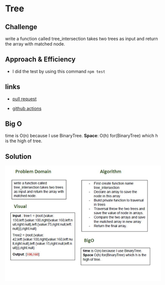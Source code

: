 # Tree


## Challenge
write a function called tree_intersection takes two trees as input and return the array with matched node.

## Approach & Efficiency
- I did the test by using this command `npm test`

## links
- [pull request](https://github.com/sondos-401-advanced-javascript/data-structures-and-algorithms/pull/16)

- [github actions](https://github.com/sondos-401-advanced-javascript/data-structures-and-algorithms/actions)

## Big O
time is O(n) because I use BinaryTree. **Space**: O(h) for(BinaryTree) which h is the high of tree.

## Solution
![Tree whiteboard](../../assets/tree-intersection.JPG)